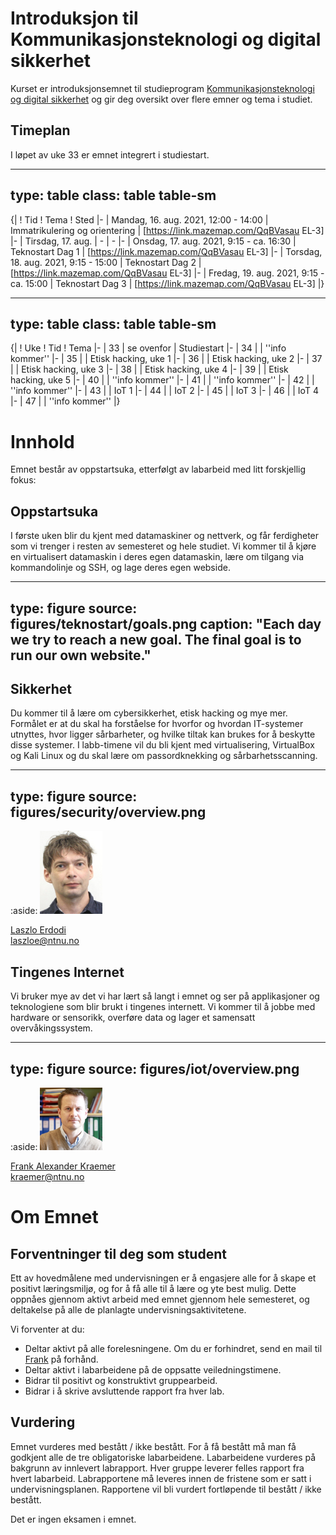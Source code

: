 # Introduksjon til Kommunikasjonsteknologi og digital sikkerhet

Kurset er introduksjonsemnet til studieprogram [Kommunikasjonsteknologi og digital sikkerhet](https://www.ntnu.no/studier/mtkom) og gir deg oversikt over flere emner og tema i studiet.

<!--
<a class="arrow" href="learning-goals.html">Read more about the Learning Goals</a>
-->

## Timeplan

I løpet av uke 33 er emnet integrert i studiestart. 


---
type: table
class: table table-sm
---
{|
! Tid
! Tema
! Sted
|-
| Mandag, 16. aug. 2021, 12:00 - 14:00
| Immatrikulering og orientering
| [https://link.mazemap.com/QqBVasau EL-3]
|-
| Tirsdag, 17. aug.
| -
| -
|-
| Onsdag, 17. aug. 2021, 9:15 - ca. 16:30
| Teknostart Dag 1
| [https://link.mazemap.com/QqBVasau EL-3]
|-
| Torsdag, 18. aug. 2021, 9:15 - 15:00
| Teknostart Dag 2
| [https://link.mazemap.com/QqBVasau EL-3]
|-
| Fredag, 19. aug. 2021, 9:15 - ca. 15:00
| Teknostart Dag 3
| [https://link.mazemap.com/QqBVasau EL-3]
|}


---
type: table
class: table table-sm
---
{|
! Uke
! Tid
! Tema 
|-
| 33
| se ovenfor
| Studiestart
|-
| 34
| 
| ''info kommer''
|-
| 35
|
| Etisk hacking, uke 1
|-
| 36
|
| Etisk hacking, uke 2
|-
| 37
|
| Etisk hacking, uke 3
|-
| 38
|
| Etisk hacking, uke 4
|-
| 39
|
| Etisk hacking, uke 5
|-
| 40
|
| ''info kommer''
|-
| 41
|
| ''info kommer''
|-
| 42
| 
| ''info kommer''
|-
| 43
|
| IoT 1
|-
| 44
|
| IoT 2
|-
| 45
|
| IoT 3
|-
| 46
|
| IoT 4
|-
| 47
|
| ''info kommer''
|}



# Innhold

Emnet består av oppstartsuka, etterfølgt av labarbeid med litt forskjellig fokus:

## Oppstartsuka

I første uken blir du kjent med datamaskiner og nettverk, og får ferdigheter som vi trenger i resten av semesteret og hele studiet. Vi kommer til å kjøre en virtualisert datamaskin i deres egen datamaskin, lære om tilgang via kommandolinje og SSH, og lage deres egen webside.

---
type: figure
source: figures/teknostart/goals.png
caption: "Each day we try to reach a new goal. The final goal is to run our own website."
---


## Sikkerhet

Du kommer til å lære om cybersikkerhet, etisk hacking og mye mer. 
Formålet er at du skal ha forståelse for hvorfor og hvordan IT-systemer utnyttes, hvor ligger sårbarheter, og hvilke tiltak kan brukes for å beskytte disse systemer. 
I labb-timene vil du bli kjent med virtualisering, VirtualBox og Kali Linux og du skal lære om passordknekking og sårbarhetsscanning.

---
type: figure
source: figures/security/overview.png
---

:aside: <img src="figures/laszlo.jpg" width="100px"><p><a href="">Laszlo Erdodi</a><br/><i class="far fa-envelope"></i> laszloe@ntnu.no</p>


## Tingenes Internet

Vi bruker mye av det vi har lært så langt i emnet og ser på applikasjoner og teknologiene som blir brukt i tingenes internett. Vi kommer til å jobbe med hardware or sensorikk, overføre data og lager et samensatt overvåkingssystem.

---
type: figure
source: figures/iot/overview.png
---

:aside: <img src="figures/frank.jpg" width="100px"><p><a href="https://www.ntnu.edu/employees/kraemer">Frank Alexander Kraemer</a><br/><i class="far fa-envelope"></i> kraemer@ntnu.no</p>


# Om Emnet

## Forventninger til deg som student

Ett av hovedmålene med undervisningen er å engasjere alle for å skape et positivt læringsmiljø, og for å få alle til å lære og yte best mulig. Dette oppnåes gjennom aktivt arbeid med emnet gjennom hele semesteret, og deltakelse på alle de planlagte undervisningsaktivitetene.

Vi forventer at du:

- Deltar aktivt på alle forelesningene. Om du er forhindret, send en mail til [Frank](mailto:kraemer@ntnu.no) på forhånd.
- Deltar aktivt i labarbeidene på de oppsatte veiledningstimene.
- Bidrar til positivt og konstruktivt gruppearbeid.
- Bidrar i å skrive avsluttende rapport fra hver lab.

## Vurdering

Emnet vurderes med bestått / ikke bestått. For å få bestått må man få godkjent alle de tre obligatoriske labarbeidene. Labarbeidene vurderes på bakgrunn av innlevert labrapport. Hver gruppe leverer felles rapport fra hvert labarbeid. Labrapportene må leveres innen de fristene som er satt i undervisningsplanen. Rapportene vil bli vurdert fortløpende til bestått / ikke bestått.

Det er ingen eksamen i emnet.
